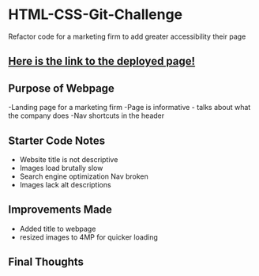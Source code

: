 # HTML-CSS-Git-Challenge
Refactor code for a marketing firm to add greater accessibility their page

## [Here is the link to the deployed page!](https://eclevela-1234.github.io/HTML-CSS-Git-Challenge/)

## Purpose of Webpage
-Landing page for a marketing firm
-Page is informative - talks about what the company does
-Nav shortcuts in the header

## Starter Code Notes
- Website title is not descriptive
- Images load brutally slow
- Search engine optimization Nav broken
- Images lack alt descriptions

## Improvements Made
- Added title to webpage
- resized images to 4MP for quicker loading

## Final Thoughts
